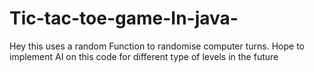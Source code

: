 # Tic-tac-toe-game-In-java-
Hey this uses a random Function to randomise computer turns.
Hope to implement AI on this code for different type of levels in the future
